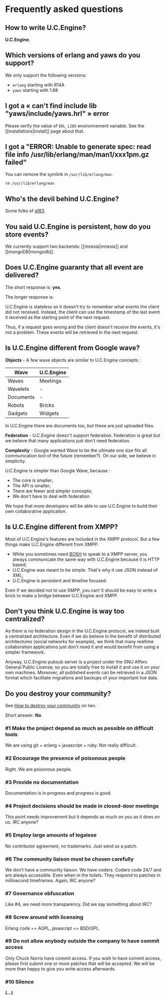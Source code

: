 # Frequently asked questions

## How to write U.C.Engine?

**U.C.Engine**.

## Which versions of erlang and yaws do you support?

We only support the following versions:

- `erlang` starting with R14A
- `yaws` starting with 1.88

## I got a « can't find include lib "yaws/include/yaws.hrl" » error

Please verify the value of `ERL_LIBS` environnement variable. See the [[installations|install]] page about that.

## I got a "ERROR: Unable to generate spec: read file info /usr/lib/erlang/man/man1/xxx1pm.gz failed"

You can remove the symlink in `/usr/lib/erlang/man`.

    rm /usr/lib/erlang/man

## Who's the devil behind U.C.Engine?

Some folks of [af83](http://af83.com/).

## You said U.C.Engine is persistent, how do you store events?

We currently support two backends: [[mnesia|mnesia]] and [[mongoDB|mongodb]].

## Does U.C.Engine guaranty that all event are delivered?

The short response is: **yes**.

The longer response is:

U.C.Engine is stateless so it doesn't try to remember what events the client did not received.
Instead, the client can use the timestamp of the last event it received as the starting point of the next request.

Thus, if a request goes wrong and the client doesn't receive the events, it's not a problem.
These events will be retrieved in the next request.

## Is U.C.Engine different from Google wave?

**Objects** - A few wave objects are similar to U.C.Engine concepts :

 Wave      | U.C.Engine
-----------|------------
 Waves     | Meetings
 Wavelets  | -
 Documents | -
 Robots    | Bricks
 Gadgets   | Widgets

In U.C.Engine there are documents too, but these are just uploaded files.

**Federation** - U.C.Engine doesn't support federation.
Federation is great but we believe that many applications just don't need federation.

**Complexity** - Google wanted Wave to be the ultimate one size fits all communication tool of the future (remember?). On our side, we believe in simplicity.

U.C.Engine is simpler than Google Wave, because :

  - The core is smaller;
  - The API is smaller;
  - There are fewer and simpler concepts;
  - We don't have to deal with federation

We hope that more developers will be able to use U.C.Engine to build their own collaborative application.

## Is U.C.Engine different from XMPP?

Most of U.C.Engine's features are included in the XMPP protocol.
But a few things make U.C.Engine different from XMPP:

  - While you sometimes need [BOSH](http://en.wikipedia.org/wiki/BOSH) to speak to a XMPP server,
    you always communicate the same way with U.C.Engine because it is HTTP based;
  - U.C.Engine was meant to be simple. That's why it use JSON instead of XML;
  - U.C.Engine is persistent and timeline focused.

Even if we decided not to use XMPP, you can! It should be easy to write a brick to make a bridge between U.C.Engine and XMPP.

## Don't you think U.C.Engine is way too centralized?

As there is no federation design in the U.C.Engine protocol, we indeed built a centralized architecture.
Even if we do believe in the benefit of distributed architectures (social networks for example), we think that many realtime collaboration applications just don't need it and would benefit from using a simpler framework.

Anyway, U.C.Engine pubsub server is a project under the GNU Affero General Public License, so you are totally free to
install it and use it on your own machines. Moreover, all published events can be retrieved in a JSON format which
facilitate migrations and backups of your important live data.

## Do you destroy your community?

See [How to destroy your community](http://lwn.net/Articles/370157/) on lwn.

Short answer: **No**.

### #1 Make the project depend as much as possible on difficult tools

We are using git + erlang + javascript + ruby. Not really difficult.

### #2 Encourage the presence of poisonous people

Right. We are poisonous people.

### #3 Provide no documentation

Documentation is in progress and progress is good.

### #4 Project decisions should be made in closed-door meetings

This point needs improvement but it depends as much on you as it does on us. IRC anyone?

### #5 Employ large amounts of legalese

No contributor agreement, no trademarks. Just send us a patch.

### #6 The community liaison must be chosen carefully

We don't have a community liaison. We have coders. Coders code 24/7 and are always accessible. Even when in the toilets. They respond to patches in millisecond timeframes. Again, IRC anyone?

### #7 Governance obfuscation

Like #4, we need more transparency. Did we say something about IRC?

### #8 Screw around with licensing

Erlang code == AGPL, javascript == BSD/GPL.

### #9 Do not allow anybody outside the company to have commit access

Only Chuck Norris have commit access. If you wish to have commit access, please first submit one or more patches that will be accepted. We will be more than happy to give you write access afterwards.

### #10 Silence

**(...)**
